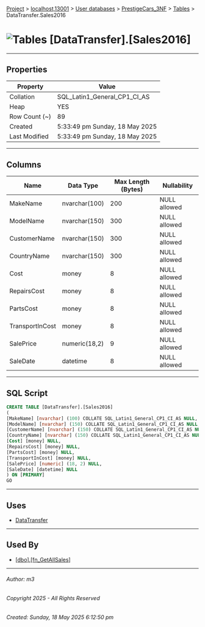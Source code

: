 #### 

[Project](../../../../index.md) > [localhost,13001](../../../index.md) > [User databases](../../index.md) > [PrestigeCars_3NF](../index.md) > [Tables](Tables.md) > DataTransfer.Sales2016

# ![Tables](../../../../Images/Table32.png) [DataTransfer].[Sales2016]

---

## <a name="#properties"></a>Properties

| Property | Value |
|---|---|
| Collation | SQL_Latin1_General_CP1_CI_AS |
| Heap | YES |
| Row Count (~) | 89 |
| Created | 5:33:49 pm Sunday, 18 May 2025 |
| Last Modified | 5:33:49 pm Sunday, 18 May 2025 |


---

## <a name="#columns"></a>Columns

| Name | Data Type | Max Length (Bytes) | Nullability |
|---|---|---|---|
| MakeName | nvarchar(100) | 200 | NULL allowed |
| ModelName | nvarchar(150) | 300 | NULL allowed |
| CustomerName | nvarchar(150) | 300 | NULL allowed |
| CountryName | nvarchar(150) | 300 | NULL allowed |
| Cost | money | 8 | NULL allowed |
| RepairsCost | money | 8 | NULL allowed |
| PartsCost | money | 8 | NULL allowed |
| TransportInCost | money | 8 | NULL allowed |
| SalePrice | numeric(18,2) | 9 | NULL allowed |
| SaleDate | datetime | 8 | NULL allowed |


---

## <a name="#sqlscript"></a>SQL Script

```sql
CREATE TABLE [DataTransfer].[Sales2016]
(
[MakeName] [nvarchar] (100) COLLATE SQL_Latin1_General_CP1_CI_AS NULL,
[ModelName] [nvarchar] (150) COLLATE SQL_Latin1_General_CP1_CI_AS NULL,
[CustomerName] [nvarchar] (150) COLLATE SQL_Latin1_General_CP1_CI_AS NULL,
[CountryName] [nvarchar] (150) COLLATE SQL_Latin1_General_CP1_CI_AS NULL,
[Cost] [money] NULL,
[RepairsCost] [money] NULL,
[PartsCost] [money] NULL,
[TransportInCost] [money] NULL,
[SalePrice] [numeric] (18, 2) NULL,
[SaleDate] [datetime] NULL
) ON [PRIMARY]
GO

```


---

## <a name="#uses"></a>Uses

* [DataTransfer](../Security/Schemas/dbo_DataTransfer.md)


---

## <a name="#usedby"></a>Used By

* [[dbo].[fn_GetAllSales]](../Programmability/Functions/Table-valued_Functions/dbo_fn_GetAllSales.md)


---

###### Author:  m3

###### Copyright 2025 - All Rights Reserved

###### Created: Sunday, 18 May 2025 6:12:50 pm

